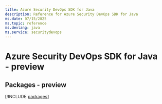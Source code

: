 ```yaml
---
title: Azure Security DevOps SDK for Java
description: Reference for Azure Security DevOps SDK for Java
ms.date: 07/15/2025
ms.topic: reference
ms.devlang: java
ms.service: securitydevops
---
```

# Azure Security DevOps SDK for Java - preview
## Packages - preview
[!INCLUDE [packages](security-devops-index.md)]
